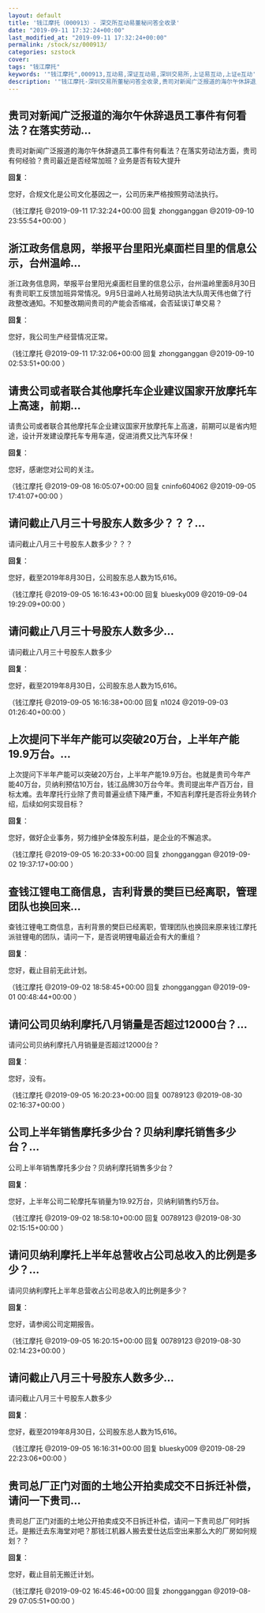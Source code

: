 ```yaml
---
layout: default
title: '钱江摩托（000913）- 深交所互动易董秘问答全收录'
date: "2019-09-11 17:32:24+00:00"
last_modified_at: "2019-09-11 17:32:24+00:00"
permalink: /stock/sz/000913/
categories: szstock
cover: 
tags: "钱江摩托"
keywords: '"钱江摩托",000913,互动易,深证互动易,深圳交易所,上证易互动,上证e互动'
description: '"钱江摩托-深圳交易所董秘问答全收录,贵司对新闻广泛报道的海尔午休辞退员工事件有何看法？在落实劳动法方面，贵司有何经验？贵司最近是否经常加班？业务是否有较大提升"'
---
```


## 贵司对新闻广泛报道的海尔午休辞退员工事件有何看法？在落实劳动...

贵司对新闻广泛报道的海尔午休辞退员工事件有何看法？在落实劳动法方面，贵司有何经验？贵司最近是否经常加班？业务是否有较大提升

**回复**：

您好，合规文化是公司文化基因之一，公司历来严格按照劳动法执行。 

（钱江摩托  @2019-09-11 17:32:24+00:00 回复 zhongganggan  @2019-09-10 23:55:54+00:00 ）

## 浙江政务信息网，举报平台里阳光桌面栏目里的信息公示，台州温岭...

浙江政务信息网，举报平台里阳光桌面栏目里的信息公示，台州温岭里面8月30日有贵司职工反馈加班异常情况。9月5日温岭人社局劳动执法大队周天伟也做了行政整改通知。不知整改期间贵司的产能会否缩减，会否延误订单交易？

**回复**：

您好，我公司生产经营情况正常。 

（钱江摩托  @2019-09-11 17:32:06+00:00 回复 zhongganggan  @2019-09-10 02:53:51+00:00 ）

## 请贵公司或者联合其他摩托车企业建议国家开放摩托车上高速，前期...

请贵公司或者联合其他摩托车企业建议国家开放摩托车上高速，前期可以是省内短途，设计开发建设摩托车专用车道，促进消费又比汽车环保！

**回复**：

您好，感谢您对公司的关注。 

（钱江摩托  @2019-09-08 16:05:07+00:00 回复 cninfo604062  @2019-09-05 17:41:07+00:00 ）

## 请问截止八月三十号股东人数多少？？？...

请问截止八月三十号股东人数多少？？？

**回复**：

您好，截至2019年8月30日，公司股东总人数为15,616。 

（钱江摩托  @2019-09-05 16:16:43+00:00 回复 bluesky009  @2019-09-04 19:29:09+00:00 ）

## 请问截止八月三十号股东人数多少...

请问截止八月三十号股东人数多少

**回复**：

您好，截至2019年8月30日，公司股东总人数为15,616。 

（钱江摩托  @2019-09-05 16:16:38+00:00 回复 n1024  @2019-09-03 01:26:40+00:00 ）

## 上次提问下半年产能可以突破20万台，上半年产能19.9万台。...

上次提问下半年产能可以突破20万台，上半年产能19.9万台。也就是贵司今年产能40万台，贝纳利预估10万台，钱江品牌30万台今年。贵司提出年产百万台，目标太难。去年摩托行业除了贵司普遍业绩下降严重，不知吉利摩托是否将业务转介绍，后续如何实现目标？

**回复**：

您好，做好企业事务，努力维护全体股东利益，是企业的不懈追求。 

（钱江摩托  @2019-09-05 16:20:33+00:00 回复 zhongganggan  @2019-09-02 19:37:17+00:00 ）

## 查钱江锂电工商信息，吉利背景的樊巨已经离职，管理团队也换回来...

查钱江锂电工商信息，吉利背景的樊巨已经离职，管理团队也换回来原来钱江摩托派驻锂电的团队，请问一下，是否说明锂电最近会有大的重组？

**回复**：

您好，截止目前无此计划。 

（钱江摩托  @2019-09-02 18:58:45+00:00 回复 zhongganggan  @2019-09-01 00:48:44+00:00 ）

## 请问公司贝纳利摩托八月销量是否超过12000台？...

请问公司贝纳利摩托八月销量是否超过12000台？

**回复**：

您好，没有。 

（钱江摩托  @2019-09-05 16:20:23+00:00 回复 00789123  @2019-08-30 02:16:37+00:00 ）

## 公司上半年销售摩托多少台？贝纳利摩托销售多少台？...

公司上半年销售摩托多少台？贝纳利摩托销售多少台？

**回复**：

您好，上半年公司二轮摩托车销量为19.92万台，贝纳利销售约5万台。 

（钱江摩托  @2019-09-02 18:58:10+00:00 回复 00789123  @2019-08-30 02:15:15+00:00 ）

## 请问贝纳利摩托上半年总营收占公司总收入的比例是多少？...

请问贝纳利摩托上半年总营收占公司总收入的比例是多少？

**回复**：

您好，请参阅公司定期报告。 

（钱江摩托  @2019-09-05 16:20:15+00:00 回复 00789123  @2019-08-30 02:14:23+00:00 ）

## 请问截止八月三十号股东人数多少...

请问截止八月三十号股东人数多少

**回复**：

您好，截至2019年8月30日，公司股东总人数为15,616。 

（钱江摩托  @2019-09-05 16:16:31+00:00 回复 bluesky009  @2019-08-29 22:23:06+00:00 ）

## 贵司总厂正门对面的土地公开拍卖成交不日拆迁补偿，请问一下贵司...

贵司总厂正门对面的土地公开拍卖成交不日拆迁补偿，请问一下贵司总厂何时拆迁。是搬迁去东海堂对吧？那钱江机器人搬去爱仕达后空出来那么大的厂房如何规划？？

**回复**：

您好，截止目前无搬迁计划。 

（钱江摩托  @2019-09-02 16:45:46+00:00 回复 zhongganggan  @2019-08-29 07:05:51+00:00 ）

